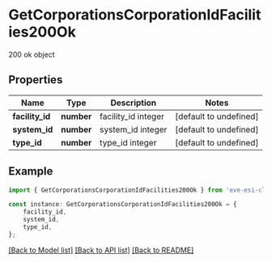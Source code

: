 # GetCorporationsCorporationIdFacilities200Ok

200 ok object

## Properties

Name | Type | Description | Notes
------------ | ------------- | ------------- | -------------
**facility_id** | **number** | facility_id integer | [default to undefined]
**system_id** | **number** | system_id integer | [default to undefined]
**type_id** | **number** | type_id integer | [default to undefined]

## Example

```typescript
import { GetCorporationsCorporationIdFacilities200Ok } from 'eve-esi-client-ts';

const instance: GetCorporationsCorporationIdFacilities200Ok = {
    facility_id,
    system_id,
    type_id,
};
```

[[Back to Model list]](../README.md#documentation-for-models) [[Back to API list]](../README.md#documentation-for-api-endpoints) [[Back to README]](../README.md)
